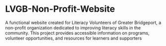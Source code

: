 # LVGB-Non-Profit-Website
A functional website created for Literacy Volunteers of Greater Bridgeport, a non-profit organization dedicated to improving literacy skills in the community. This project provides accessible information on programs, volunteer opportunities, and resources for learners and supporters
